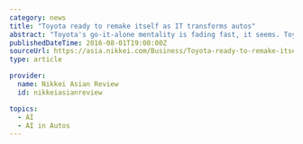 ```yaml
---
category: news
title: "Toyota ready to remake itself as IT transforms autos"
abstract: "Toyota's go-it-alone mentality is fading fast, it seems. Toyota tapped AI pioneer Gill Pratt to head the new AI research unit. Some 10 engineers followed him out of Google's headquarters about a 15-minute drive away. Pratt has said he sees potential ..."
publishedDateTime: 2016-08-01T19:00:00Z
sourceUrl: https://asia.nikkei.com/Business/Toyota-ready-to-remake-itself-as-IT-transforms-autos
type: article

provider:
  name: Nikkei Asian Review
  id: nikkeiasianreview

topics:
  - AI
  - AI in Autos
---
```

